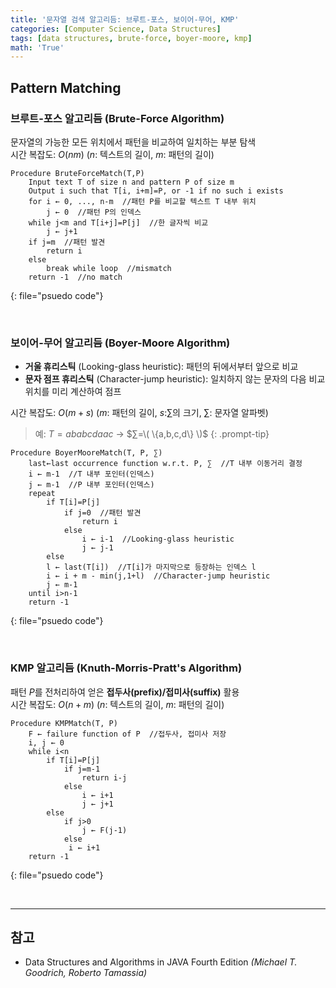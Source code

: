 ```yaml
---
title: '문자열 검색 알고리듬: 브루트-포스, 보이어-무어, KMP'
categories: [Computer Science, Data Structures]
tags: [data structures, brute-force, boyer-moore, kmp]
math: 'True'
---
```


## Pattern Matching

### 브루트-포스 알고리듬 (Brute-Force Algorithm)
문자열의 가능한 모든 위치에서 패턴을 비교하여 일치하는 부분 탐색\
시간 복잡도: $O(nm)$ ($n$: 텍스트의 길이, $m$: 패턴의 길이)

```
Procedure BruteForceMatch(T,P)
	Input text T of size n and pattern P of size m
	Output i such that T[i, i+m]=P, or -1 if no such i exists
	for i ← 0, ..., n-m  //패턴 P를 비교할 텍스트 T 내부 위치
		j ← 0  //패턴 P의 인덱스
	while j<m and T[i+j]=P[j]  //한 글자씩 비교
		j ← j+1
	if j=m  //패턴 발견
		return i
	else
		break while loop  //mismatch
	return -1  //no match
```
{: file="psuedo code"}

<br>

### 보이어-무어 알고리듬 (Boyer-Moore Algorithm)
* **거울 휴리스틱** (Looking-glass heuristic): 패턴의 뒤에서부터 앞으로 비교
* **문자 점프 휴리스틱** (Character-jump heuristic): 일치하지 않는 문자의 다음 비교 위치를 미리 계산하여 점프

시간 복잡도: $O(m+s)$ ($m$: 패턴의 길이, $s$:∑의 크기, ∑: 문자열 알파벳)
> 예: $T=ababcdaac$ → $∑=\( \{a,b,c,d\} \)$
{: .prompt-tip}

```
Procedure BoyerMooreMatch(T, P, ∑)
	last←last occurrence function w.r.t. P, ∑  //T 내부 이동거리 결정
	i ← m-1  //T 내부 포인터(인덱스)
	j ← m-1  //P 내부 포인터(인덱스)
	repeat
		if T[i]=P[j]
			if j=0  //패턴 발견
				return i
			else
				i ← i-1  //Looking-glass heuristic
				j ← j-1
		else
		l ← last(T[i])  //T[i]가 마지막으로 등장하는 인덱스 l
		i ← i + m - min(j,1+l)  //Character-jump heuristic
		j ← m-1
	until i>n-1
	return -1
```
{: file="psuedo code"}

<br>

### KMP 알고리듬 (Knuth-Morris-Pratt's Algorithm)
패턴 $P$를 전처리하여 얻은 **접두사(prefix)/접미사(suffix)** 활용\
시간 복잡도: $O(n+m)$ ($n$: 텍스트의 길이, $m$: 패턴의 길이)

```
Procedure KMPMatch(T, P)
	F ← failure function of P  //접두사, 접미사 저장
	i, j ← 0
	while i<n
		if T[i]=P[j]
			if j=m-1
				return i-j
			else
				i ← i+1
				j ← j+1
		else
			if j>0
				j ← F(j-1)
			else
			 i ← i+1
	return -1
```
{: file="psuedo code"}

<br>

---

## 참고
* Data Structures and Algorithms in JAVA Fourth Edition *(Michael T. Goodrich, Roberto Tamassia)*
